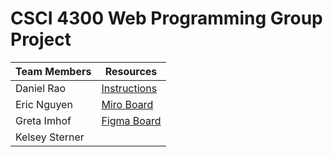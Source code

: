 # CSCI 4300 Web Programming Group Project


| Team Members         | Resources |
|----------------------|-----------|
| Daniel Rao           | [Instructions](https://docs.google.com/document/d/1lILpFCnyY0u0Xm0JSjlAPX6VNKii1d6ZkgIz4xV4fbw/edit?tab=t.0) |
| Eric Nguyen          | [Miro Board](https://miro.com/welcomeonboard/TjlyZmZ4cUV6dTVxbjBGVVE5NkcwOG9Gc0gwNlhFUENKNkNXRndvSWtqN0JjVjlsZjN5b1AxRXd1UTYxVXl5anwzNDU4NzY0NjAyMDY3MTY1Mzc4fDI=?share_link_id=748463256476)          |
| Greta Imhof          | [Figma Board](https://www.figma.com/design/BQ5KCyn37L6P0lqyNhIyU3/StyleLInk?node-id=25-145&t=UXmBkgRdB6x7QDKo-1) |
| Kelsey Sterner       |           |

